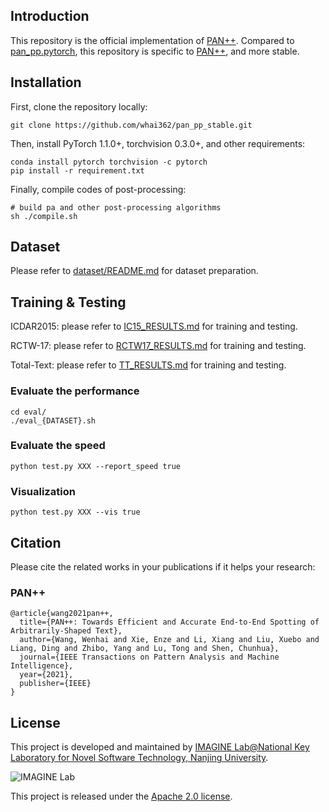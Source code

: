 ## Introduction
This repository is the official implementation of [PAN++](https://arxiv.org/abs/2105.00405).
Compared to [pan_pp.pytorch](https://github.com/whai362/pan_pp.pytorch), this repository is specific to [PAN++](https://arxiv.org/abs/2105.00405), and more stable.

## Installation

First, clone the repository locally:

```shell
git clone https://github.com/whai362/pan_pp_stable.git
```

Then, install PyTorch 1.1.0+, torchvision 0.3.0+, and other requirements:

```shell
conda install pytorch torchvision -c pytorch
pip install -r requirement.txt
```

Finally, compile codes of post-processing:

```shell
# build pa and other post-processing algorithms
sh ./compile.sh
```

## Dataset
Please refer to [dataset/README.md](dataset/README.md) for dataset preparation.

## Training & Testing
ICDAR2015: please refer to [IC15_RESULTS.md](IC15_RESULTS.md) for training and testing.

RCTW-17: please refer to [RCTW17_RESULTS.md](RCTW17_RESULTS.md) for training and testing.

Total-Text: please refer to [TT_RESULTS.md](TT_RESULTS.md) for training and testing.

### Evaluate the performance

```shell
cd eval/
./eval_{DATASET}.sh
```

### Evaluate the speed

```shell script
python test.py XXX --report_speed true
```


### Visualization

```shell script
python test.py XXX --vis true
```


## Citation

Please cite the related works in your publications if it helps your research:


### PAN++

```
@article{wang2021pan++,
  title={PAN++: Towards Efficient and Accurate End-to-End Spotting of Arbitrarily-Shaped Text},
  author={Wang, Wenhai and Xie, Enze and Li, Xiang and Liu, Xuebo and Liang, Ding and Zhibo, Yang and Lu, Tong and Shen, Chunhua},
  journal={IEEE Transactions on Pattern Analysis and Machine Intelligence},
  year={2021},
  publisher={IEEE}
}
```

## License

This project is developed and maintained by [IMAGINE Lab@National Key Laboratory for Novel Software Technology, Nanjing University](https://cs.nju.edu.cn/lutong/ImagineLab.html).

<img src="logo.jpg" alt="IMAGINE Lab">

This project is released under the [Apache 2.0 license](https://github.com/whai362/pan_pp_stable/blob/master/LICENSE).
